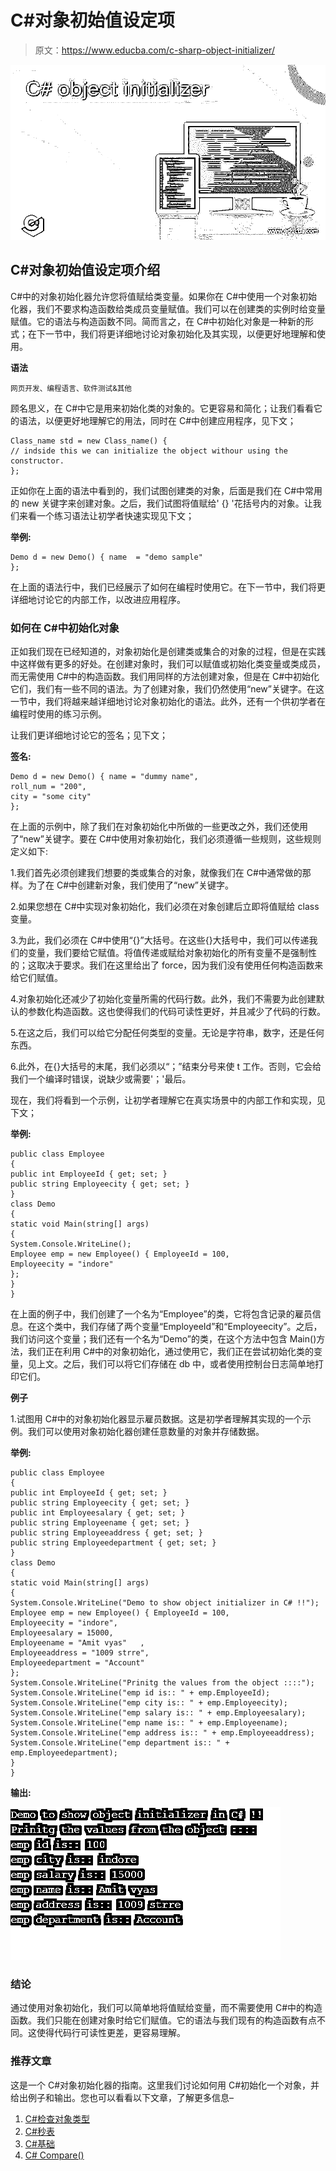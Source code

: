 # C#对象初始值设定项

> 原文：<https://www.educba.com/c-sharp-object-initializer/>

![C# object initializer](img/1125249c7ed370d8a8df97ed0b9bfd24.png)



## C#对象初始值设定项介绍

C#中的对象初始化器允许您将值赋给类变量。如果你在 C#中使用一个对象初始化器，我们不要求构造函数给类成员变量赋值。我们可以在创建类的实例时给变量赋值。它的语法与构造函数不同。简而言之，在 C#中初始化对象是一种新的形式；在下一节中，我们将更详细地讨论对象初始化及其实现，以便更好地理解和使用。

**语法**

<small>网页开发、编程语言、软件测试&其他</small>

顾名思义，在 C#中它是用来初始化类的对象的。它更容易和简化；让我们看看它的语法，以便更好地理解它的用法，同时在 C#中创建应用程序，见下文；

```
Class_name std = new Class_name() {
// indside this we can initialize the object withour using the constructor.
};
```

正如你在上面的语法中看到的，我们试图创建类的对象，后面是我们在 C#中常用的 new 关键字来创建对象。之后，我们试图将值赋给' {} '花括号内的对象。让我们来看一个练习语法让初学者快速实现见下文；

**举例:**

```
Demo d = new Demo() { name  = "demo sample"
};
```

在上面的语法行中，我们已经展示了如何在编程时使用它。在下一节中，我们将更详细地讨论它的内部工作，以改进应用程序。

### 如何在 C#中初始化对象

正如我们现在已经知道的，对象初始化是创建类或集合的对象的过程，但是在实践中这样做有更多的好处。在创建对象时，我们可以赋值或初始化类变量或类成员，而无需使用 C#中的构造函数。我们用同样的方法创建对象，但是在 C#中初始化它们，我们有一些不同的语法。为了创建对象，我们仍然使用“new”关键字。在这一节中，我们将越来越详细地讨论对象初始化的语法。此外，还有一个供初学者在编程时使用的练习示例。

让我们更详细地讨论它的签名；见下文；

**签名:**

```
Demo d = new Demo() { name = "dummy name",
roll_num = "200",
city = "some city"
};
```

在上面的示例中，除了我们在对象初始化中所做的一些更改之外，我们还使用了“new”关键字。要在 C#中使用对象初始化，我们必须遵循一些规则，这些规则定义如下:

1.我们首先必须创建我们想要的类或集合的对象，就像我们在 C#中通常做的那样。为了在 C#中创建新对象，我们使用了“new”关键字。

2.如果您想在 C#中实现对象初始化，我们必须在对象创建后立即将值赋给 class 变量。

3.为此，我们必须在 C#中使用“{}”大括号。在这些{}大括号中，我们可以传递我们的变量，我们要给它赋值。将值传递或赋给对象初始化的所有变量不是强制性的；这取决于要求。我们在这里给出了 force，因为我们没有使用任何构造函数来给它们赋值。

4.对象初始化还减少了初始化变量所需的代码行数。此外，我们不需要为此创建默认的参数化构造函数。这也使得我们的代码可读性更好，并且减少了代码的行数。

5.在这之后，我们可以给它分配任何类型的变量。无论是字符串，数字，还是任何东西。

6.此外，在{}大括号的末尾，我们必须以“；”结束分号来使 t 工作。否则，它会给我们一个编译时错误，说缺少或需要'；'最后。

现在，我们将看到一个示例，让初学者理解它在真实场景中的内部工作和实现，见下文；

**举例:**

```
public class Employee
{
public int EmployeeId { get; set; }
public string Employeecity { get; set; }
}
class Demo
{
static void Main(string[] args)
{
System.Console.WriteLine();
Employee emp = new Employee() { EmployeeId = 100,
Employeecity = "indore"
};
}
}
```

在上面的例子中，我们创建了一个名为“Employee”的类，它将包含记录的雇员信息。在这个类中，我们存储了两个变量“EmployeeId”和“Employeecity”。之后，我们访问这个变量；我们还有一个名为“Demo”的类，在这个方法中包含 Main()方法，我们正在利用 C#中的对象初始化，通过使用它，我们正在尝试初始化类的变量，见上文。之后，我们可以将它们存储在 db 中，或者使用控制台日志简单地打印它们。

**例子**

1.试图用 C#中的对象初始化器显示雇员数据。这是初学者理解其实现的一个示例。我们可以使用对象初始化器创建任意数量的对象并存储数据。

**举例:**

```
public class Employee
{
public int EmployeeId { get; set; }
public string Employeecity { get; set; }
public int Employeesalary { get; set; }
public string Employeename { get; set; }
public string Employeeaddress { get; set; }
public string Employeedepartment { get; set; }
}
class Demo
{
static void Main(string[] args)
{
System.Console.WriteLine("Demo to show object initializer in C# !!");
Employee emp = new Employee() { EmployeeId = 100,
Employeecity = "indore",
Employeesalary = 15000,
Employeename = "Amit vyas"   ,
Employeeaddress = "1009 strre",
Employeedepartment = "Account"
};
System.Console.WriteLine("Prinitg the values from the object ::::");
System.Console.WriteLine("emp id is:: " + emp.EmployeeId);
System.Console.WriteLine("emp city is:: " + emp.Employeecity);
System.Console.WriteLine("emp salary is:: " + emp.Employeesalary);
System.Console.WriteLine("emp name is:: " + emp.Employeename);
System.Console.WriteLine("emp address is:: " + emp.Employeeaddress);
System.Console.WriteLine("emp department is:: " + emp.Employeedepartment);
}
}
```

**输出:**

![C# object initializer output](img/c8b299fe8f23830b340db24a6f2fdef6.png)



### 结论

通过使用对象初始化，我们可以简单地将值赋给变量，而不需要使用 C#中的构造函数。我们只能在创建对象时给它们赋值。它的语法与我们现有的构造函数有点不同。这使得代码行可读性更差，更容易理解。

### 推荐文章

这是一个 C#对象初始化器的指南。这里我们讨论如何用 C#初始化一个对象，并给出例子和输出。您也可以看看以下文章，了解更多信息–

1.  [C#检查对象类型](https://www.educba.com/c-sharp-check-object-type/)
2.  [C#秒表](https://www.educba.com/c-sharp-stopwatch/)
3.  [C#基础](https://www.educba.com/c-sharp-base/)
4.  [C# Compare()](https://www.educba.com/c-sharp-compare/)





